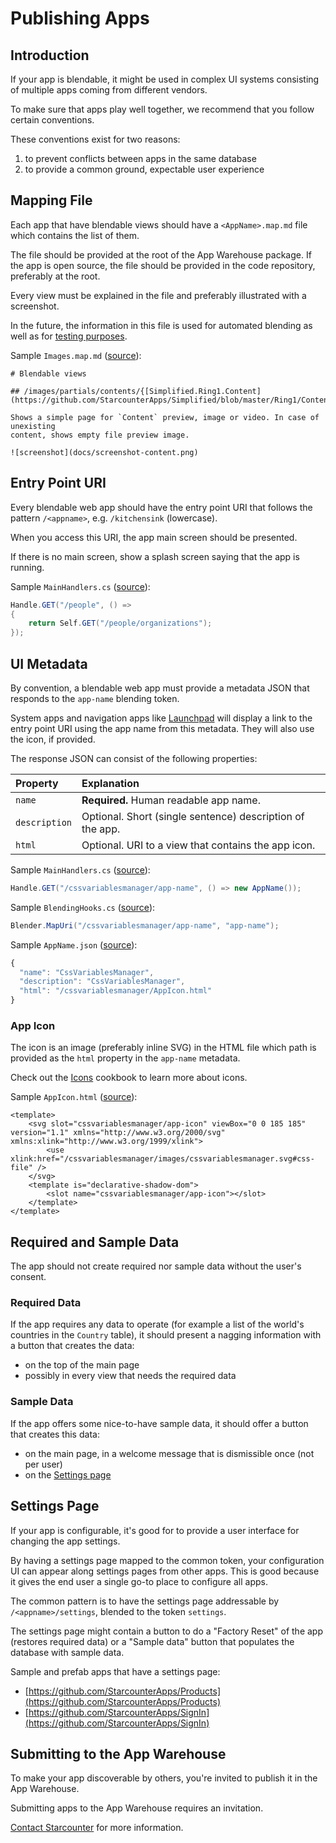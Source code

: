 # Publishing Apps

## Introduction

If your app is blendable, it might be used in complex UI systems consisting of multiple apps coming from different vendors.

To make sure that apps play well together, we recommend that you follow certain conventions.

These conventions exist for two reasons:

1. to prevent conflicts between apps in the same database
2. to provide a common ground, expectable user experience

## Mapping File

Each app that have blendable views should have a `<AppName>.map.md` file which contains the list of them.

The file should be provided at the root of the App Warehouse package. If the app is open source, the file should be provided in the code repository, preferably at the root.

Every view must be explained in the file and preferably illustrated with a screenshot.

In the future, the information in this file is used for automated blending as well as for [testing purposes](https://github.com/Starcounter/Guidelines/issues/26).

Sample `Images.map.md` \([source](https://github.com/StarcounterApps/Images/blob/develop/Images.map.md)\):

```text
# Blendable views

## /images/partials/contents/{[Simplified.Ring1.Content](https://github.com/StarcounterApps/Simplified/blob/master/Ring1/Content.cs)}

Shows a simple page for `Content` preview, image or video. In case of unexisting
content, shows empty file preview image.

![screenshot](docs/screenshot-content.png)
```

## Entry Point URI

Every blendable web app should have the entry point URI that follows the pattern `/<appname>`, e.g. `/kitchensink` \(lowercase\).

When you access this URI, the app main screen should be presented.

If there is no main screen, show a splash screen saying that the app is running.

Sample `MainHandlers.cs` \([source](https://github.com/StarcounterApps/People/blob/94341b2dc62ad6637808313c367f986a417d349b/src/People/Api/MainHandlers.cs#L32-L35)\):

```csharp
Handle.GET("/people", () =>
{
    return Self.GET("/people/organizations");
});
```

## UI Metadata

By convention, a blendable web app must provide a metadata JSON that responds to the `app-name` blending token.

System apps and navigation apps like [Launchpad](https://github.com/StarcounterApps/Launchpad) will display a link to the entry point URI using the app name from this metadata. They will also use the icon, if provided.

The response JSON can consist of the following properties:

| Property | Explanation |
| :--- | :--- |
| `name` | **Required.** Human readable app name. |
| `description` | Optional. Short \(single sentence\) description of the app. |
| `html` | Optional. URI to a view that contains the app icon. |

Sample `MainHandlers.cs` \([source](https://github.com/StarcounterApps/CssVariablesManager/blob/develop/src/CssVariablesManager/Api/MainHandlers.cs#L13)\):

```csharp
Handle.GET("/cssvariablesmanager/app-name", () => new AppName());
```

Sample `BlendingHooks.cs` \([source](https://github.com/StarcounterApps/CssVariablesManager/blob/4aad5186522a6297bc4ca7f713d91424220d6552/src/CssVariablesManager/Api/BlendingHooks.cs#L9)\):

```csharp
Blender.MapUri("/cssvariablesmanager/app-name", "app-name");
```

Sample `AppName.json` \([source](https://github.com/StarcounterApps/CssVariablesManager/blob/4aad5186522a6297bc4ca7f713d91424220d6552/src/CssVariablesManager/ViewModels/AppName.json)\):

```javascript
{
  "name": "CssVariablesManager",
  "description": "CssVariablesManager",
  "html": "/cssvariablesmanager/AppIcon.html"
}
```

### App Icon

The icon is an image \(preferably inline SVG\) in the HTML file which path is provided as the `html` property in the `app-name` metadata.

Check out the [Icons](../cookbook/icons.md) cookbook to learn more about icons.

Sample `AppIcon.html` \([source](https://github.com/StarcounterApps/CssVariablesManager/blob/4aad5186522a6297bc4ca7f713d91424220d6552/src/CssVariablesManager/wwwroot/CssVariablesManager/AppIcon.html)\):

```markup
<template>
    <svg slot="cssvariablesmanager/app-icon" viewBox="0 0 185 185" version="1.1" xmlns="http://www.w3.org/2000/svg" xmlns:xlink="http://www.w3.org/1999/xlink">
        <use xlink:href="/cssvariablesmanager/images/cssvariablesmanager.svg#css-file" />
    </svg>
    <template is="declarative-shadow-dom">
        <slot name="cssvariablesmanager/app-icon"></slot>
    </template>
</template>
```

## Required and Sample Data

The app should not create required nor sample data without the user's consent.

### Required Data

If the app requires any data to operate \(for example a list of the world's countries in the `Country` table\), it should present a nagging information with a button that creates the data:

* on the top of the main page
* possibly in every view that needs the required data

### Sample Data

If the app offers some nice-to-have sample data, it should offer a button that creates this data:

* on the main page, in a welcome message that is dismissible once \(not per user\)
* on the [Settings page](publishing.md#settings-page)

## Settings Page

If your app is configurable, it's good for to provide a user interface for changing the app settings.

By having a settings page mapped to the common token, your configuration UI can appear along settings pages from other apps. This is good because it gives the end user a single go-to place to configure all apps.

The common pattern is to have the settings page addressable by `/<appname>/settings`, blended to the token `settings`.

The settings page might contain a button to do a "Factory Reset" of the app \(restores required data\) or a "Sample data" button that populates the database with sample data.

Sample and prefab apps that have a settings page:

* [https://github.com/StarcounterApps/Products](https://github.com/StarcounterApps/Products)
* [https://github.com/StarcounterApps/SignIn](https://github.com/StarcounterApps/SignIn)

## Submitting to the App Warehouse

To make your app discoverable by others, you're invited to publish it in the App Warehouse.

Submitting apps to the App Warehouse requires an invitation.

[Contact Starcounter](https://starcounter.com/about/) for more information.

